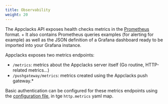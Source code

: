 ```yaml
---
title: Observability
weight: 20
---
```


The Appclacks API exposes health checks metrics in the [Prometheus](https://prometheus.io/) format. +
It also contains Prometheus queries examples (for alerting for example) as well as the JSON definition of a Grafana dashboard ready to be imported into your Grafana instance.

Appclacks exposes two metrics endpoints:

- `/metrics`: metrics about the Appclacks server itself (Go routine, HTTP-related metrics...)
- `/pushgateway/metrics`: metrics created using the Appclacks push gateway.*

Basic authentication can be configured for these metrics endpoints using the [configuration file](/getting-started/#configuration-file), in tge `http.metrics` yaml map.


